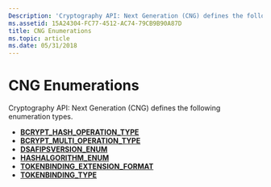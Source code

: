 ```yaml
---
Description: 'Cryptography API: Next Generation (CNG) defines the following enumeration types.'
ms.assetid: 15A24304-FC77-4512-AC74-79CB9B90A87D
title: CNG Enumerations
ms.topic: article
ms.date: 05/31/2018
---
```


# CNG Enumerations

Cryptography API: Next Generation (CNG) defines the following enumeration types.

-   [**BCRYPT\_HASH\_OPERATION\_TYPE**](/windows/desktop/api/Bcrypt/ne-bcrypt-bcrypt_hash_operation_type)
-   [**BCRYPT\_MULTI\_OPERATION\_TYPE**](/windows/desktop/api/Bcrypt/ne-bcrypt-bcrypt_multi_operation_type)
-   [**DSAFIPSVERSION\_ENUM**](/windows/desktop/api/Bcrypt/ne-bcrypt-dsafipsversion_enum)
-   [**HASHALGORITHM\_ENUM**](/windows/desktop/api/Bcrypt/ne-bcrypt-hashalgorithm_enum)
-   [**TOKENBINDING\_EXTENSION\_FORMAT**](/windows/desktop/api/tokenbinding/ne-tokenbinding-tokenbinding_extension_format)
-   [**TOKENBINDING\_TYPE**](/windows/desktop/api/tokenbinding/ne-tokenbinding-tokenbinding_type)

 

 



